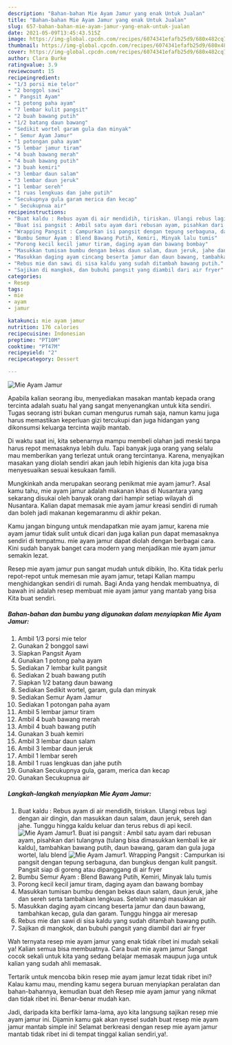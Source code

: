 ```yaml
---
description: "Bahan-bahan Mie Ayam Jamur yang enak Untuk Jualan"
title: "Bahan-bahan Mie Ayam Jamur yang enak Untuk Jualan"
slug: 657-bahan-bahan-mie-ayam-jamur-yang-enak-untuk-jualan
date: 2021-05-09T13:45:43.515Z
image: https://img-global.cpcdn.com/recipes/6074341efafb25d9/680x482cq70/mie-ayam-jamur-foto-resep-utama.jpg
thumbnail: https://img-global.cpcdn.com/recipes/6074341efafb25d9/680x482cq70/mie-ayam-jamur-foto-resep-utama.jpg
cover: https://img-global.cpcdn.com/recipes/6074341efafb25d9/680x482cq70/mie-ayam-jamur-foto-resep-utama.jpg
author: Clara Burke
ratingvalue: 3.9
reviewcount: 15
recipeingredient:
- "1/3 porsi mie telor"
- "2 bonggol sawi"
- " Pangsit Ayam"
- "1 potong paha ayam"
- "7 lembar kulit pangsit"
- "2 buah bawang putih"
- "1/2 batang daun bawang"
- "Sedikit wortel garam gula dan minyak"
- " Semur Ayam Jamur"
- "1 potongan paha ayam"
- "5 lembar jamur tiram"
- "4 buah bawang merah"
- "4 buah bawang putih"
- "3 buah kemiri"
- "3 lembar daun salam"
- "3 lembar daun jeruk"
- "1 lembar sereh"
- "1 ruas lengkuas dan jahe putih"
- "Secukupnya gula garam merica dan kecap"
- " Secukupnua air"
recipeinstructions:
- "Buat kaldu : Rebus ayam di air mendidih, tiriskan. Ulangi rebus lagi dengan air dingin, dan masukkan daun salam, daun jeruk, sereh dan jahe. Tunggu hingga kaldu keluar dan terus rebus di api kecil."
- "Buat isi pangsit : Ambil satu ayam dari rebusan ayam, pisahkan dari tulangnya (tulang bisa dimasukkan kembali ke air kaldu), tambahkan bawang putih, daun bawang, garam dan gula juga wortel, lalu blend"
- "Wrapping Pangsit : Campurkan isi pangsit dengan tepung serbaguna, dan bungkus dengan kulit pangsit. Pangsit siap di goreng atau dipanggang di air fryer"
- "Bumbu Semur Ayam : Blend Bawang Putih, Kemiri, Minyak lalu tumis"
- "Porong kecil kecil jamur tiram, daging ayam dan bawang bombay"
- "Masukkan tumisan bumbu dengan bekas daun salam, daun jeruk, jahe dan sereh serta tambahkan lengkuas. Setelah wangi masukkan air"
- "Masukkan daging ayam cincang beserta jamur dan daun bawang, tambahkan kecap, gula dan garam. Tunggu hingga air meresap"
- "Rebus mie dan sawi di sisa kaldu yang sudah ditambah bawang putih."
- "Sajikan di mangkok, dan bubuhi pangsit yang diambil dari air fryer"
categories:
- Resep
tags:
- mie
- ayam
- jamur

katakunci: mie ayam jamur 
nutrition: 176 calories
recipecuisine: Indonesian
preptime: "PT10M"
cooktime: "PT47M"
recipeyield: "2"
recipecategory: Dessert

---
```



![Mie Ayam Jamur](https://img-global.cpcdn.com/recipes/6074341efafb25d9/680x482cq70/mie-ayam-jamur-foto-resep-utama.jpg)

Apabila kalian seorang ibu, menyediakan masakan mantab kepada orang tercinta adalah suatu hal yang sangat menyenangkan untuk kita sendiri. Tugas seorang istri bukan cuman mengurus rumah saja, namun kamu juga harus memastikan keperluan gizi tercukupi dan juga hidangan yang dikonsumsi keluarga tercinta wajib mantab.

Di waktu  saat ini, kita sebenarnya mampu membeli olahan jadi meski tanpa harus repot memasaknya lebih dulu. Tapi banyak juga orang yang selalu mau memberikan yang terlezat untuk orang tercintanya. Karena, menyajikan masakan yang diolah sendiri akan jauh lebih higienis dan kita juga bisa menyesuaikan sesuai kesukaan famili. 



Mungkinkah anda merupakan seorang penikmat mie ayam jamur?. Asal kamu tahu, mie ayam jamur adalah makanan khas di Nusantara yang sekarang disukai oleh banyak orang dari hampir setiap wilayah di Nusantara. Kalian dapat memasak mie ayam jamur kreasi sendiri di rumah dan boleh jadi makanan kegemaranmu di akhir pekan.

Kamu jangan bingung untuk mendapatkan mie ayam jamur, karena mie ayam jamur tidak sulit untuk dicari dan juga kalian pun dapat memasaknya sendiri di tempatmu. mie ayam jamur dapat diolah dengan berbagai cara. Kini sudah banyak banget cara modern yang menjadikan mie ayam jamur semakin lezat.

Resep mie ayam jamur pun sangat mudah untuk dibikin, lho. Kita tidak perlu repot-repot untuk memesan mie ayam jamur, tetapi Kalian mampu menghidangkan sendiri di rumah. Bagi Anda yang hendak membuatnya, di bawah ini adalah resep membuat mie ayam jamur yang mantab yang bisa Kita buat sendiri.

<!--inarticleads1-->

##### Bahan-bahan dan bumbu yang digunakan dalam menyiapkan Mie Ayam Jamur:

1. Ambil 1/3 porsi mie telor
1. Gunakan 2 bonggol sawi
1. Siapkan  Pangsit Ayam
1. Gunakan 1 potong paha ayam
1. Sediakan 7 lembar kulit pangsit
1. Sediakan 2 buah bawang putih
1. Siapkan 1/2 batang daun bawang
1. Sediakan Sedikit wortel, garam, gula dan minyak
1. Sediakan  Semur Ayam Jamur
1. Sediakan 1 potongan paha ayam
1. Ambil 5 lembar jamur tiram
1. Ambil 4 buah bawang merah
1. Ambil 4 buah bawang putih
1. Gunakan 3 buah kemiri
1. Ambil 3 lembar daun salam
1. Ambil 3 lembar daun jeruk
1. Ambil 1 lembar sereh
1. Ambil 1 ruas lengkuas dan jahe putih
1. Gunakan Secukupnya gula, garam, merica dan kecap
1. Gunakan  Secukupnua air




<!--inarticleads2-->

##### Langkah-langkah menyiapkan Mie Ayam Jamur:

1. Buat kaldu : Rebus ayam di air mendidih, tiriskan. Ulangi rebus lagi dengan air dingin, dan masukkan daun salam, daun jeruk, sereh dan jahe. Tunggu hingga kaldu keluar dan terus rebus di api kecil.
<img src="//assets-global.cpcdn.com/assets/icons/button_play-2c75c40dde080a61004c1f40b05d8f140eaff45d7e9e6481dc71c63d2e7c4909.png" alt="Mie Ayam Jamur">1. Buat isi pangsit : Ambil satu ayam dari rebusan ayam, pisahkan dari tulangnya (tulang bisa dimasukkan kembali ke air kaldu), tambahkan bawang putih, daun bawang, garam dan gula juga wortel, lalu blend
<img src="//assets-global.cpcdn.com/assets/icons/button_play-2c75c40dde080a61004c1f40b05d8f140eaff45d7e9e6481dc71c63d2e7c4909.png" alt="Mie Ayam Jamur">1. Wrapping Pangsit : Campurkan isi pangsit dengan tepung serbaguna, dan bungkus dengan kulit pangsit. Pangsit siap di goreng atau dipanggang di air fryer
1. Bumbu Semur Ayam : Blend Bawang Putih, Kemiri, Minyak lalu tumis
1. Porong kecil kecil jamur tiram, daging ayam dan bawang bombay
1. Masukkan tumisan bumbu dengan bekas daun salam, daun jeruk, jahe dan sereh serta tambahkan lengkuas. Setelah wangi masukkan air
1. Masukkan daging ayam cincang beserta jamur dan daun bawang, tambahkan kecap, gula dan garam. Tunggu hingga air meresap
1. Rebus mie dan sawi di sisa kaldu yang sudah ditambah bawang putih.
1. Sajikan di mangkok, dan bubuhi pangsit yang diambil dari air fryer




Wah ternyata resep mie ayam jamur yang enak tidak ribet ini mudah sekali ya! Kalian semua bisa membuatnya. Cara buat mie ayam jamur Sangat cocok sekali untuk kita yang sedang belajar memasak maupun juga untuk kalian yang sudah ahli memasak.

Tertarik untuk mencoba bikin resep mie ayam jamur lezat tidak ribet ini? Kalau kamu mau, mending kamu segera buruan menyiapkan peralatan dan bahan-bahannya, kemudian buat deh Resep mie ayam jamur yang nikmat dan tidak ribet ini. Benar-benar mudah kan. 

Jadi, daripada kita berfikir lama-lama, ayo kita langsung sajikan resep mie ayam jamur ini. Dijamin kamu gak akan nyesel sudah buat resep mie ayam jamur mantab simple ini! Selamat berkreasi dengan resep mie ayam jamur mantab tidak ribet ini di tempat tinggal kalian sendiri,ya!.


